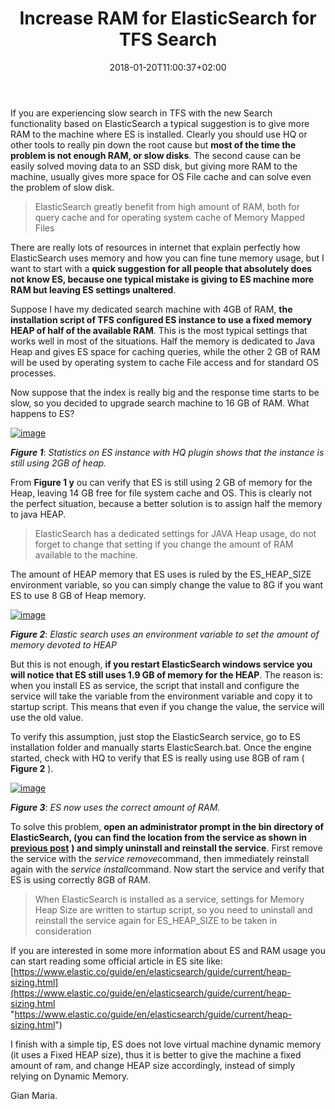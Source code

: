 ﻿---
title: "Increase RAM for ElasticSearch for TFS Search"
description: ""
date: 2018-01-20T11:00:37+02:00
draft: false
tags: [searching,Tfs]
categories: [Team Foundation Server]
---
If you are experiencing slow search in TFS with the new Search functionality based on ElasticSearch a typical suggestion is to give more RAM to the machine where ES is installed. Clearly you should use HQ or other tools to really pin down the root cause but  **most of the time the problem is not enough RAM, or slow disks**. The second cause can be easily solved moving data to an SSD disk, but giving more RAM to the machine, usually gives more space for OS File cache and can solve even the problem of slow disk.

> ElasticSearch greatly benefit from high amount of RAM, both for query cache and for operating system cache of Memory Mapped Files

There are really lots of resources in internet that explain perfectly how ElasticSearch uses memory and how you can fine tune memory usage, but I want to start with a  **quick suggestion for all people that absolutely does not know ES, because one typical mistake is giving to ES machine more RAM but leaving ES settings unaltered**.

Suppose I have my dedicated search machine with 4GB of RAM,  **the installation script of TFS configured ES instance to use a fixed memory HEAP of half of the available RAM**. This is the most typical settings that works well in most of the situations. Half the memory is dedicated to Java Heap and gives ES space for caching queries, while the other 2 GB of RAM will be used by operating system to cache File access and for standard OS processes.

Now suppose that the index is really big and the response time starts to be slow, so you decided to upgrade search machine to 16 GB of RAM. What happens to ES?

[![image](http://www.codewrecks.com/blog/wp-content/uploads/2018/01/image_thumb-13.png "image")](http://www.codewrecks.com/blog/wp-content/uploads/2018/01/image-13.png)

 ***Figure 1***: *Statistics on ES instance with HQ plugin shows that the instance is still using 2GB of heap.*

From  **Figure 1 y** ou can verify that ES is still using 2 GB of memory for the Heap, leaving 14 GB free for file system cache and OS. This is clearly not the perfect situation, because a better solution is to assign half the memory to java HEAP.

> ElasticSearch has a dedicated settings for JAVA Heap usage, do not forget to change that setting if you change the amount of RAM available to the machine.

The amount of HEAP memory that ES uses is ruled by the ES\_HEAP\_SIZE environment variable, so you can simply change the value to 8G if you want ES to use 8 GB of Heap memory.

[![image](http://www.codewrecks.com/blog/wp-content/uploads/2018/01/image_thumb-14.png "image")](http://www.codewrecks.com/blog/wp-content/uploads/2018/01/image-14.png)

 ***Figure 2***: *Elastic search uses an environment variable to set the amount of memory devoted to HEAP*

But this is not enough,  **if you restart ElasticSearch windows service you will notice that ES still uses 1.9 GB of memory for the HEAP**. The reason is: when you install ES as service, the script that install and configure the service will take the variable from the environment variable and copy it to startup script. This means that even if you change the value, the service will use the old value.

To verify this assumption, just stop the ElasticSearch service, go to ES installation folder and manually starts ElasticSearch.bat. Once the engine started, check with HQ to verify that ES is really using use 8GB of ram ( **Figure 2** ).

[![image](http://www.codewrecks.com/blog/wp-content/uploads/2018/01/image_thumb-15.png "image")](http://www.codewrecks.com/blog/wp-content/uploads/2018/01/image-15.png)

 ***Figure 3***: *ES now uses the correct amount of RAM.*

To solve this problem,  **open an administrator prompt in the bin directory of ElasticSearch, (you can find the location from the service as shown in** [**previous post**](http://www.codewrecks.com/blog/index.php/2018/01/09/monitor-tfs-search-data-usage/) **) and simply uninstall and reinstall the service**. First remove the service with the *service remove*command, then immediately reinstall again with the *service install*command. Now start the service and verify that ES is using correctly 8GB of RAM.

> When ElasticSearch is installed as a service, settings for Memory Heap Size are written to startup script, so you need to uninstall and reinstall the service again for ES\_HEAP\_SIZE to be taken in consideration

If you are interested in some more information about ES and RAM usage you can start reading some official article in ES site like: [https://www.elastic.co/guide/en/elasticsearch/guide/current/heap-sizing.html](https://www.elastic.co/guide/en/elasticsearch/guide/current/heap-sizing.html "https://www.elastic.co/guide/en/elasticsearch/guide/current/heap-sizing.html")

I finish with a simple tip, ES does not love virtual machine dynamic memory (it uses a Fixed HEAP size), thus it is better to give the machine a fixed amount of ram, and change HEAP size accordingly, instead of simply relying on Dynamic Memory.

Gian Maria.
